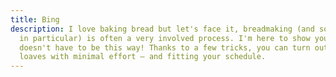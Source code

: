 ```yaml
---
title: Bing
description: I love baking bread but let's face it, breadmaking (and sourdough
  in particular) is often a very involved process. I'm here to show you that it
  doesn't have to be this way! Thanks to a few tricks, you can turn out great
  loaves with minimal effort — and fitting your schedule.
---
```

